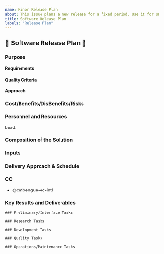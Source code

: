 ```yaml
---
name: Minor Release Plan
about: This issue plans a new release for a fixed period. Use it for small releases containing few features or bug fixes. This template is a minor release plans ONLY.
title: Software Release Plan
labels: "Release Plan"
---
```

## 📜 Software Release Plan 📜

### Purpose
<!-- State the purpose of this software product.
    What is the problem that the software product is trying to solve?
    What are the overall goals and objectives?
    List the features and bug fixes that will be included in the release.
    List the user stories that will be included in the release.
-->

#### Requirements
<!-- Requirements (constraints) of the solution.
    What must (not) it be, have, or do?
-->

#### Quality Criteria
<!-- State the solution's quantitative specifications.
    What makes an acceptable solution to the underlying problem?
-->

#### Approach
<!-- How will you solve the problem? -->

### Cost/Benefits/DisBenefits/Risks
<!--
    What will it cost regarding qualified person-hours/compute resources/dollars?
    How will the product's existence change (for better/for worse) its operational environment?
    What events might delay or disrupt delivery?
-->

### Personnel and Resources
<!-- List the resources and personnel required to implement the Proposal.
Lead:
Support:
Reviewers:
Other Stakeholders:
-->
Lead:

### Composition of the Solution
<!-- Describe the main components of the software solution.
    What does it look like?
    What are the components?
-->

### Inputs
<!-- Describe the inputs to the software solution.
    What are my dependencies/assumptions/givens?
    What are the data sources?
    What do I need to know?
    What do I need to have?
-->

### Delivery Approach & Schedule
<!-- How and when will you deliver the interim and final products?
- Release Date: YYYY-MM-DD
-->

### CC
<!-- List the stakeholders who should be informed of the proposal. -->
- @cmbengue-ec-intl

### Key Results and Deliverables
<!-- State the user story and chart the atomistic tasks to accomplish them. -->

```[tasklist]
### Preliminary/Interface Tasks
```

```[tasklist]
### Research Tasks
```

```[tasklist]
### Development Tasks
```

```[tasklist]
### Quality Tasks
```

```[tasklist]
### Operations/Maintenance Tasks
```
